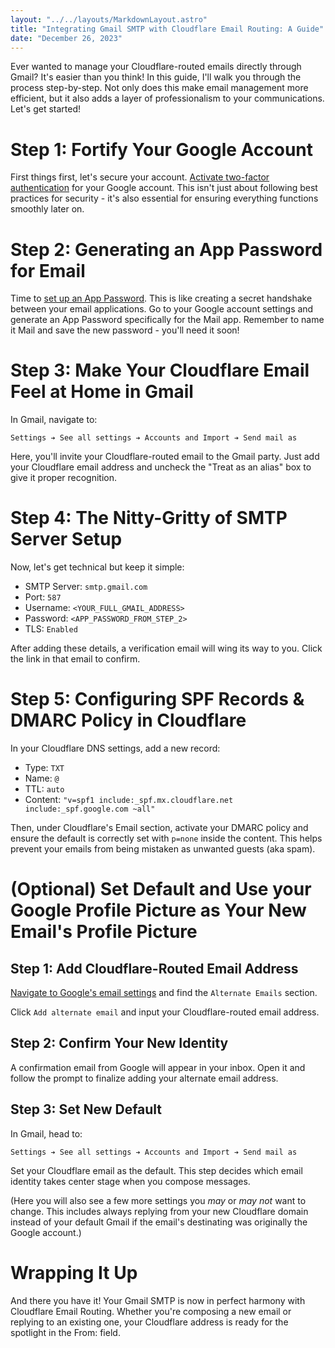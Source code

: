 ```yaml
---
layout: "../../layouts/MarkdownLayout.astro"
title: "Integrating Gmail SMTP with Cloudflare Email Routing: A Guide"
date: "December 26, 2023"
---
```


Ever wanted to manage your Cloudflare-routed emails directly through Gmail? It's easier than you think! In this guide, I'll walk you through the process step-by-step. Not only does this make email management more efficient, but it also adds a layer of professionalism to your communications. Let's get started!

# Step 1: Fortify Your Google Account

First things first, let's secure your account. [Activate two-factor authentication](https://safety.google/authentication/) for your Google account. This isn't just about following best practices for security - it's also essential for ensuring everything functions smoothly later on.

# Step 2: Generating an App Password for Email

Time to [set up an App Password](https://myaccount.google.com/apppasswords). This is like creating a secret handshake between your email applications. Go to your Google account settings and generate an App Password specifically for the Mail app. Remember to name it Mail and save the new password - you'll need it soon!

# Step 3: Make Your Cloudflare Email Feel at Home in Gmail

In Gmail, navigate to:

`Settings ➔ See all settings ➔ Accounts and Import ➔ Send mail as`

Here, you'll invite your Cloudflare-routed email to the Gmail party. Just add your Cloudflare email address and uncheck the "Treat as an alias" box to give it proper recognition.

# Step 4: The Nitty-Gritty of SMTP Server Setup

Now, let's get technical but keep it simple:

-   SMTP Server: `smtp.gmail.com`
-   Port: `587`
-   Username: `<YOUR_FULL_GMAIL_ADDRESS>`
-   Password: `<APP_PASSWORD_FROM_STEP_2>`
-   TLS: `Enabled`

After adding these details, a verification email will wing its way to you. Click the link in that email to confirm.

# Step 5: Configuring SPF Records & DMARC Policy in Cloudflare

In your Cloudflare DNS settings, add a new record:

-   Type: `TXT`
-   Name: `@`
-   TTL: `auto`
-   Content: `"v=spf1 include:_spf.mx.cloudflare.net include:_spf.google.com ~all"`

Then, under Cloudflare's Email section, activate your DMARC policy and ensure the default is correctly set with `p=none` inside the content. This helps prevent your emails from being mistaken as unwanted guests (aka spam).

# (Optional) Set Default and Use your Google Profile Picture as Your New Email's Profile Picture

## Step 1: Add Cloudflare-Routed Email Address

[Navigate to Google's email settings](https://myaccount.google.com/email) and find the `Alternate Emails` section.

Click `Add alternate email` and input your Cloudflare-routed email address.

## Step 2: Confirm Your New Identity

A confirmation email from Google will appear in your inbox. Open it and follow the prompt to finalize adding your alternate email address.

## Step 3: Set New Default

In Gmail, head to:

`Settings ➔ See all settings ➔ Accounts and Import ➔ Send mail as`

Set your Cloudflare email as the default. This step decides which email identity takes center stage when you compose messages.

(Here you will also see a few more settings you _may_ or _may not_ want to change. This includes always replying from your new Cloudflare domain instead of your default Gmail if the email's destinating was originally the Google account.)

# Wrapping It Up

And there you have it! Your Gmail SMTP is now in perfect harmony with Cloudflare Email Routing. Whether you're composing a new email or replying to an existing one, your Cloudflare address is ready for the spotlight in the From: field.
